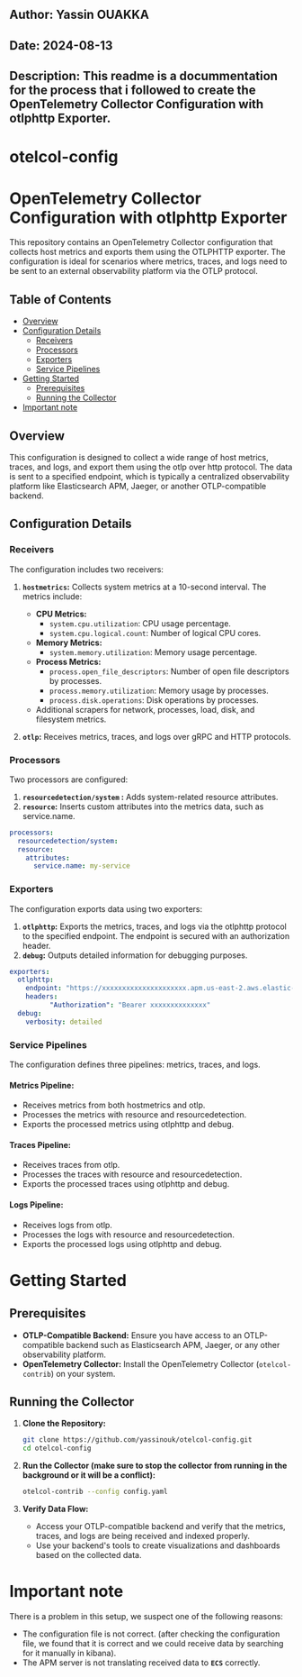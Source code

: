 ## Author: Yassin OUAKKA
## Date: 2024-08-13
## Description: This readme is a docummentation for the process that i followed to create the OpenTelemetry Collector Configuration with otlphttp Exporter.
# otelcol-config
# OpenTelemetry Collector Configuration with otlphttp Exporter

This repository contains an OpenTelemetry Collector configuration that collects host metrics and exports them using the OTLPHTTP exporter. The configuration is ideal for scenarios where metrics, traces, and logs need to be sent to an external observability platform via the OTLP protocol.

## Table of Contents

- [Overview](#overview)
- [Configuration Details](#configuration-details)
  - [Receivers](#receivers)
  - [Processors](#processors)
  - [Exporters](#exporters)
  - [Service Pipelines](#service-pipelines)
- [Getting Started](#getting-started)
  - [Prerequisites](#prerequisites)
  - [Running the Collector](#running-the-collector)
- [Important note](#important-note)

## Overview

This configuration is designed to collect a wide range of host metrics, traces, and logs, and export them using the otlp over http protocol. The data is sent to a specified endpoint, which is typically a centralized observability platform like Elasticsearch APM, Jaeger, or another OTLP-compatible backend.

## Configuration Details

### Receivers

The configuration includes two receivers:

1. **`hostmetrics`:** Collects system metrics at a 10-second interval. The metrics include:
    - **CPU Metrics:**
        - `system.cpu.utilization`: CPU usage percentage.
        - `system.cpu.logical.count`: Number of logical CPU cores.
    - **Memory Metrics:**
        - `system.memory.utilization`: Memory usage percentage.
    - **Process Metrics:**
        - `process.open_file_descriptors`: Number of open file descriptors by processes.
        - `process.memory.utilization`: Memory usage by processes.
        - `process.disk.operations`: Disk operations by processes.
    - Additional scrapers for network, processes, load, disk, and filesystem metrics.

2. **`otlp`:** Receives metrics, traces, and logs over gRPC and HTTP protocols.

### Processors
Two processors are configured:

1. **`resourcedetection/system` :** Adds system-related resource attributes.
2. **`resource`:** Inserts custom attributes into the metrics data, such as service.name.
``` yaml
processors:
  resourcedetection/system:
  resource:
    attributes:
      service.name: my-service
```
### Exporters
The configuration exports data using two exporters:

1. **`otlphttp`:** Exports the metrics, traces, and logs via the otlphttp protocol to the specified endpoint. The endpoint is secured with an authorization header.
2. **`debug`:** Outputs detailed information for debugging purposes.
``` yaml
exporters:
  otlphttp:
    endpoint: "https://xxxxxxxxxxxxxxxxxxxxx.apm.us-east-2.aws.elastic-cloud.com:443"
    headers: 
          "Authorization": "Bearer xxxxxxxxxxxxxx"
  debug:
    verbosity: detailed
```
### Service Pipelines
The configuration defines three pipelines: metrics, traces, and logs.

#### Metrics Pipeline:

- Receives metrics from both hostmetrics and otlp.
- Processes the metrics with resource and resourcedetection.
- Exports the processed metrics using otlphttp and debug.

#### Traces Pipeline:

- Receives traces from otlp.
- Processes the traces with resource and resourcedetection.
- Exports the processed traces using otlphttp and debug.

#### Logs Pipeline:

- Receives logs from otlp.
- Processes the logs with resource and resourcedetection.
- Exports the processed logs using otlphttp and debug.

# Getting Started

## Prerequisites

- **OTLP-Compatible Backend:** Ensure you have access to an OTLP-compatible backend such as Elasticsearch APM, Jaeger, or any other observability platform.
- **OpenTelemetry Collector:** Install the OpenTelemetry Collector (`otelcol-contrib`) on your system.

## Running the Collector

1. **Clone the Repository:**

    ```bash
    git clone https://github.com/yassinouk/otelcol-config.git
    cd otelcol-config
    ```

2. **Run the Collector (make sure to stop the collector from running in the background or it will be a conflict):**

    ```bash
    otelcol-contrib --config config.yaml
    ```

3. **Verify Data Flow:**

    - Access your OTLP-compatible backend and verify that the metrics, traces, and logs are being received and indexed properly.
    - Use your backend's tools to create visualizations and dashboards based on the collected data.

# Important note
There is a problem in this setup, we suspect one of the following reasons:
- The configuration file is not correct. (after checking the configuration file, we found that it is correct and we could receive data by searching for it manually in kibana).
- The APM server is not translating received data to **`ECS`** correctly.